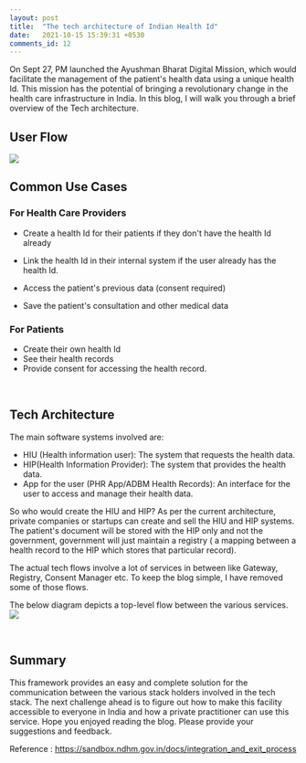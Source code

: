 ```yaml
---
layout: post
title:  "The tech architecture of Indian Health Id"
date:   2021-10-15 15:39:31 +0530
comments_id: 12
---
```


On Sept 27, PM launched the Ayushman Bharat Digital Mission, which would facilitate the management of the patient's health data using a unique health Id. This mission has the potential of bringing a revolutionary change in the health care infrastructure in India.
In this blog, I will walk you through a brief overview of the Tech architecture.

<!--more-->

## User Flow
<img src="{{ site.baseurl }}/assets/images/health-id/flow.png">

<br>

## Common Use Cases

### For Health Care Providers

* Create a health Id for their patients if they don't have the health Id already

* Link the health Id in their internal system if the user already has the health Id.

* Access the patient's previous data (consent required)

* Save the patient's consultation and other medical data

### For Patients

* Create their own health Id
* See their health records
* Provide consent for accessing the health record.

<br>

## Tech Architecture

The main software systems involved are:
* HIU (Health information user): The system that requests the health data.
* HIP(Health Information Provider): The system that provides the health data.
* App for the user (PHR App/ADBM Health Records): An interface for the user to access and manage their health data.

So who would create the HIU and HIP? As per the current architecture, private companies or startups can create and sell the HIU and HIP systems. The patient's document will be stored with the HIP only and not the government, government will just maintain a registry ( a mapping between a health record to the HIP which stores that particular record).

The actual tech flows involve a lot of services in between like Gateway, Registry, Consent Manager etc. To keep the blog simple, I have removed some of those flows.

The below diagram depicts a top-level flow between the various services.
<img src="{{ site.baseurl }}/assets/images/health-id/tech.jpeg">


<br>

## Summary
This framework provides an easy and complete solution for the communication between the various stack holders involved in the tech stack. The next challenge ahead is to figure out how to make this facility accessible to everyone in India and how a private practitioner can use this service.
Hope you enjoyed reading the blog. Please provide your suggestions and feedback.

Reference : https://sandbox.ndhm.gov.in/docs/integration_and_exit_process